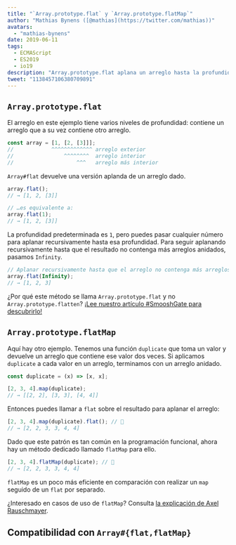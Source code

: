 ```yaml
---
title: "`Array.prototype.flat` y `Array.prototype.flatMap`"
author: "Mathias Bynens ([@mathias](https://twitter.com/mathias))"
avatars: 
  - "mathias-bynens"
date: 2019-06-11
tags: 
  - ECMAScript
  - ES2019
  - io19
description: "Array.prototype.flat aplana un arreglo hasta la profundidad especificada. Array.prototype.flatMap es equivalente a realizar un map seguido de un flat por separado."
tweet: "1138457106380709891"
---
```

## `Array.prototype.flat`

El arreglo en este ejemplo tiene varios niveles de profundidad: contiene un arreglo que a su vez contiene otro arreglo.

```js
const array = [1, [2, [3]]];
//            ^^^^^^^^^^^^^ arreglo exterior
//                ^^^^^^^^  arreglo interior
//                    ^^^   arreglo más interior
```

`Array#flat` devuelve una versión aplanda de un arreglo dado.

```js
array.flat();
// → [1, 2, [3]]

// …es equivalente a:
array.flat(1);
// → [1, 2, [3]]
```

La profundidad predeterminada es `1`, pero puedes pasar cualquier número para aplanar recursivamente hasta esa profundidad. Para seguir aplanando recursivamente hasta que el resultado no contenga más arreglos anidados, pasamos `Infinity`.

```js
// Aplanar recursivamente hasta que el arreglo no contenga más arreglos anidados:
array.flat(Infinity);
// → [1, 2, 3]
```

¿Por qué este método se llama `Array.prototype.flat` y no `Array.prototype.flatten`? [¡Lee nuestro artículo #SmooshGate para descubrirlo!](https://developers.google.com/web/updates/2018/03/smooshgate)

## `Array.prototype.flatMap`

Aquí hay otro ejemplo. Tenemos una función `duplicate` que toma un valor y devuelve un arreglo que contiene ese valor dos veces. Si aplicamos `duplicate` a cada valor en un arreglo, terminamos con un arreglo anidado.

```js
const duplicate = (x) => [x, x];

[2, 3, 4].map(duplicate);
// → [[2, 2], [3, 3], [4, 4]]
```

Entonces puedes llamar a `flat` sobre el resultado para aplanar el arreglo:

```js
[2, 3, 4].map(duplicate).flat(); // 🐌
// → [2, 2, 3, 3, 4, 4]
```

Dado que este patrón es tan común en la programación funcional, ahora hay un método dedicado llamado `flatMap` para ello.

```js
[2, 3, 4].flatMap(duplicate); // 🚀
// → [2, 2, 3, 3, 4, 4]
```

`flatMap` es un poco más eficiente en comparación con realizar un `map` seguido de un `flat` por separado.

¿Interesado en casos de uso de `flatMap`? Consulta [la explicación de Axel Rauschmayer](https://exploringjs.com/impatient-js/ch_arrays.html#flatmap-mapping-to-zero-or-more-values).

## Compatibilidad con `Array#{flat,flatMap}`

<feature-support chrome="69 /blog/v8-release-69#javascript-language-features"
                 firefox="62"
                 safari="12"
                 nodejs="11"
                 babel="sí https://github.com/zloirock/core-js#ecmascript-array"></feature-support>
